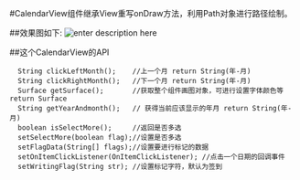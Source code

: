 #CalendarView组件继承View重写onDraw方法，利用Path对象进行路径绘制。

##效果图如下:
![enter description here][1]


##这个CalendarView的API

    
      String clickLeftMonth();    //上一个月 return String(年-月)
      String clickRightMonth();   //下一个月 return String(年-月)
      Surface getSurface();       //获取整个组件画图对象，可进行设置字体颜色等 return Surface
      String getYearAndmonth();   // 获得当前应该显示的年月 return String(年-月)
      boolean isSelectMore();     //返回是否多选
      setSelectMore(boolean flag);//设置是否多选
      setFlagData(String[] flags);//设置要进行标记的数据
      setOnItemClickListener(OnItemClickListener); //点击一个日期的回调事件
      setWritingFlag(String str); //设置标记字符，默认为签到
    


  [1]: ./images/jdfw.gif "jdfw.gif"